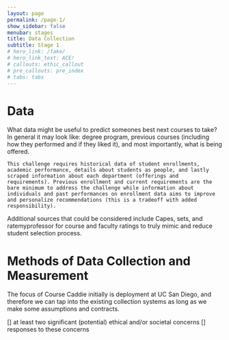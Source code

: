 ```yaml
---
layout: page
permalink: /page-1/
show_sidebar: false
menubar: stages
title: Data Collection
subtitle: Stage 1
# hero_link: /fake/
# hero_link_text: ACE!
# callouts: ethic_callout
# pre_callouts: pre_index
# tabs: tabs
---
```

# Data

What data might be useful to predict someones best next courses to take? In general it may look like: degree program, previous courses (including how they performed and if they liked it), and most importantly, what is being offered. 

    This challenge requires historical data of student enrollments, academic performance, details about students as people, and lastly scraped information about each department (offerings and requirements). Previous enrollment and current requirements are the bare minimum to address the challenge while information about individuals and past performances on enrollment data aims to improve and personalize recommendations (this is a tradeoff with added responsibility).

Additional sources that could be considered include Capes, sets, and ratemyprofessor for course and faculty ratings to truly mimic and reduce student selection process.

# Methods of Data Collection and Measurement

The focus of Course Caddie initially is deployment at UC San Diego, and therefore we can tap into the existing collection systems as long as we make some assumptions and contracts. 


[] at least two significant (potential) ethical and/or societal concerns
[] responses to these concerns
